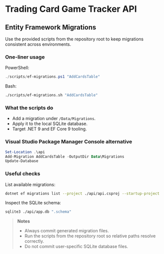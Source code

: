 # Trading Card Game Tracker API

## Entity Framework Migrations

Use the provided scripts from the repository root to keep migrations consistent across environments.

### One-liner usage

PowerShell:

```powershell
./scripts/ef-migrations.ps1 "AddCardsTable"
```

Bash:

```bash
./scripts/ef-migrations.sh "AddCardsTable"
```

### What the scripts do

* Add a migration under `/Data/Migrations`.
* Apply it to the local SQLite database.
* Target .NET 9 and EF Core 9 tooling.

### Visual Studio Package Manager Console alternative

```powershell
Set-Location .\api
Add-Migration AddCardsTable -OutputDir Data\Migrations
Update-Database
```

### Useful checks

List available migrations:

```bash
dotnet ef migrations list --project ./api/api.csproj --startup-project ./api/api.csproj
```

Inspect the SQLite schema:

```bash
sqlite3 ./api/app.db ".schema"
```

> **Notes**
>
> * Always commit generated migration files.
> * Run the scripts from the repository root so relative paths resolve correctly.
> * Do not commit user-specific SQLite database files.
